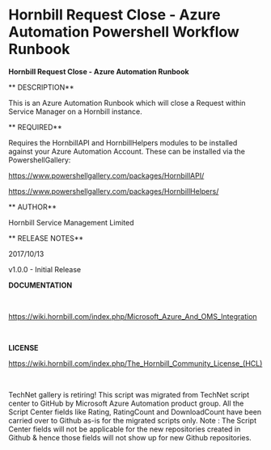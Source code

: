 ﻿Hornbill Request Close - Azure Automation Powershell Workflow Runbook
=====================================================================

            

**Hornbill Request Close - Azure Automation Runbook**


**
DESCRIPTION**


This is an Azure Automation Runbook which will close a Request within Service Manager on a Hornbill instance.


**
REQUIRED**


Requires the HornbillAPI and HornbillHelpers modules to be installed against your Azure Automation Account. These can be installed via the PowershellGallery:


https://www.powershellgallery.com/packages/HornbillAPI/


https://www.powershellgallery.com/packages/HornbillHelpers/


**
AUTHOR**


Hornbill Service Management Limited


**
RELEASE NOTES**


2017/10/13 


v1.0.0 - Initial Release


**DOCUMENTATION**


 


https://wiki.hornbill.com/index.php/Microsoft_Azure_And_OMS_Integration


 


**LICENSE** 


https://wiki.hornbill.com/index.php/The_Hornbill_Community_License_(HCL)

 

        
    
TechNet gallery is retiring! This script was migrated from TechNet script center to GitHub by Microsoft Azure Automation product group. All the Script Center fields like Rating, RatingCount and DownloadCount have been carried over to Github as-is for the migrated scripts only. Note : The Script Center fields will not be applicable for the new repositories created in Github & hence those fields will not show up for new Github repositories.
